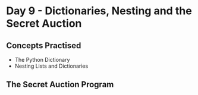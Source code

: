 # Day 9 - Dictionaries, Nesting and the Secret Auction
## Concepts Practised
- The Python Dictionary
- Nesting Lists and Dictionaries
## The Secret Auction Program

